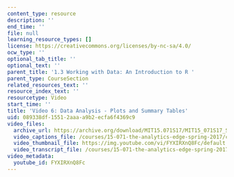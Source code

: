 ```yaml
---
content_type: resource
description: ''
end_time: ''
file: null
learning_resource_types: []
license: https://creativecommons.org/licenses/by-nc-sa/4.0/
ocw_type: ''
optional_tab_title: ''
optional_text: ''
parent_title: '1.3 Working with Data: An Introduction to R '
parent_type: CourseSection
related_resources_text: ''
resource_index_text: ''
resourcetype: Video
start_time: ''
title: 'Video 6: Data Analysis - Plots and Summary Tables'
uid: 089338df-1551-2aaa-a9b2-ecfa6f4369c9
video_files:
  archive_url: https://archive.org/download/MIT15.071S17/MIT15_071S17_Session_1.3.12_300k.mp4
  video_captions_file: /courses/15-071-the-analytics-edge-spring-2017/cf25d218b1fc5875b0b311b290901b22_FYXIRXnQ8Fc.vtt
  video_thumbnail_file: https://img.youtube.com/vi/FYXIRXnQ8Fc/default.jpg
  video_transcript_file: /courses/15-071-the-analytics-edge-spring-2017/a827b7a5b964a8bab41905085bd26115_FYXIRXnQ8Fc.pdf
video_metadata:
  youtube_id: FYXIRXnQ8Fc
---
```

